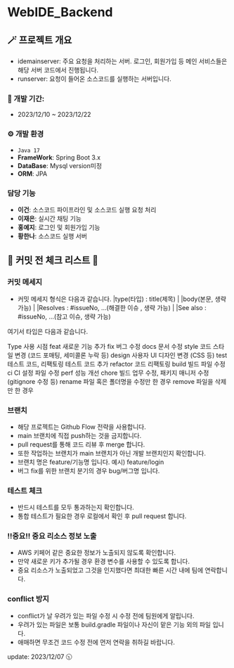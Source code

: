 # WebIDE_Backend

## 🪄 프로젝트 개요
- idemainserver: 주요 요청을 처리하는 서버. 로그인, 회원가입 등 메인 서비스들은 해당 서버 코드에서 진행됩니다.
- runserver: 요청이 들어온 소스코드를 실행하는 서버입니다.

### 📅 개발 기간:
- 2023/12/10 ~ 2023/12/22

### ⚙️ 개발 환경
- `Java 17`
- **FrameWork**: Spring Boot 3.x
- **DataBase**: Mysql version미정
- **ORM**: JPA

### 담당 기능
- **이건**: 소스코드 파이프라인 및 소스코드 실행 요청 처리
- **이재은**: 실시간 채팅 기능
- **홍예지**: 로그인 및 회원가입 기능
- **황한나**: 소스코드 실행 서버

## 🛑 커밋 전 체크 리스트 🛑

### 커밋 메세지
- 커밋 메세지 형식은 다음과 같습니다.
|type(타입) : title(제목)
|
|body(본문, 생략 가능)
|
|Resolves : #issueNo, ...(해결한 이슈 , 생략 가능)
|
|See also : #issueNo, ...(참고 이슈, 생략 가능)

여기서 타입은 다음과 같습니다.

Type	사용 시점
feat	새로운 기능 추가
fix	버그 수정
docs	문서 수정
style	코드 스타일 변경 (코드 포매팅, 세미콜론 누락 등)
design	사용자 UI 디자인 변경 (CSS 등)
test	테스트 코드, 리팩토링 테스트 코드 추가
refactor	코드 리팩토링
build	빌드 파일 수정
ci	CI 설정 파일 수정
perf	성능 개선
chore	빌드 업무 수정, 패키지 매니저 수정 (gitignore 수정 등)
rename	파일 혹은 폴더명을 수정만 한 경우
remove	파일을 삭제만 한 경우

### 브랜치
- 해당 프로젝트는 Github Flow 전략을 사용합니다.
- main 브랜치에 직접 push하는 것을 금지합니다.
- pull request를 통해 코드 리뷰 후 merge 합니다.
- 또한 작업하는 브랜치가 main 브랜치가 아닌 개발 브랜치인지 확인합니다.
- 브랜치 명은 feature/기능명 입니다. 예시) feature/login
- 버그 fix를 위한 브랜치 분기의 경우 bug/버그명 입니다.

### 테스트 체크
- 반드시 테스트를 모두 통과하는지 확인합니다.
- 통합 테스트가 필요한 경우 로컬에서 확인 후 pull request 합니다.

### !!중요!! 중요 리소스 정보 노출
- AWS 키페어 같은 중요한 정보가 노출되지 않도록 확인합니다.
- 만약 새로운 키가 추가될 경우 환경 변수를 사용할 수 있도록 합니다.
- 중요 리소스가 노출되었고 그것을 인지했다면 최대한 빠른 시간 내에 팀에 연락합니다.

### conflict 방지
- conflict가 날 우려가 있는 파일 수정 시 수정 전에 팀원에게 알립니다.
- 우려가 있는 파일은 보통 build.gradle 파일이나 자신이 맡은 기능 외의 파일 입니다.
- 애매하면 무조건 코드 수정 전에 먼저 연락을 취하길 바랍니다.

update: 2023/12/07 🕥
